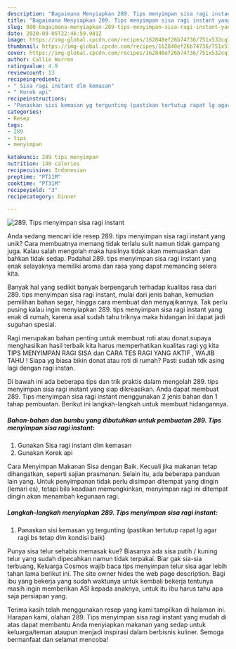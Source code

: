 ```yaml
---
description: "Bagaimana Menyiapkan 289. Tips menyimpan sisa ragi instant yang Bisa Manjain Lidah"
title: "Bagaimana Menyiapkan 289. Tips menyimpan sisa ragi instant yang Bisa Manjain Lidah"
slug: 980-bagaimana-menyiapkan-289-tips-menyimpan-sisa-ragi-instant-yang-bisa-manjain-lidah
date: 2020-09-05T22:46:59.981Z
image: https://img-global.cpcdn.com/recipes/162848ef26b74736/751x532cq70/289-tips-menyimpan-sisa-ragi-instant-foto-resep-utama.jpg
thumbnail: https://img-global.cpcdn.com/recipes/162848ef26b74736/751x532cq70/289-tips-menyimpan-sisa-ragi-instant-foto-resep-utama.jpg
cover: https://img-global.cpcdn.com/recipes/162848ef26b74736/751x532cq70/289-tips-menyimpan-sisa-ragi-instant-foto-resep-utama.jpg
author: Callie Warren
ratingvalue: 4.9
reviewcount: 13
recipeingredient:
- " Sisa ragi instant dlm kemasan"
- " Korek api"
recipeinstructions:
- "Panaskan sisi kemasan yg tergunting (pastikan tertutup rapat lg agar ragi bs tetap dlm kondisi baik)"
categories:
- Resep
tags:
- 289
- tips
- menyimpan

katakunci: 289 tips menyimpan 
nutrition: 148 calories
recipecuisine: Indonesian
preptime: "PT11M"
cooktime: "PT31M"
recipeyield: "3"
recipecategory: Dinner

---
```



![289. Tips menyimpan sisa ragi instant](https://img-global.cpcdn.com/recipes/162848ef26b74736/751x532cq70/289-tips-menyimpan-sisa-ragi-instant-foto-resep-utama.jpg)

Anda sedang mencari ide resep 289. tips menyimpan sisa ragi instant yang unik? Cara membuatnya memang tidak terlalu sulit namun tidak gampang juga. Kalau salah mengolah maka hasilnya tidak akan memuaskan dan bahkan tidak sedap. Padahal 289. tips menyimpan sisa ragi instant yang enak selayaknya memiliki aroma dan rasa yang dapat memancing selera kita.

Banyak hal yang sedikit banyak berpengaruh terhadap kualitas rasa dari 289. tips menyimpan sisa ragi instant, mulai dari jenis bahan, kemudian pemilihan bahan segar, hingga cara membuat dan menyajikannya. Tak perlu pusing kalau ingin menyiapkan 289. tips menyimpan sisa ragi instant yang enak di rumah, karena asal sudah tahu triknya maka hidangan ini dapat jadi suguhan spesial.

Ragi merupakan bahan penting untuk membuat roti atau donat.supaya menghasilkan hasil terbaik kita harus memperhatikan kualitas ragi yg kita TIPS MENYIMPAN RAGI SISA dan CARA TES RAGI YANG AKTIF , WAJIB TAHU ! Siapa yg biasa bikin donat atau roti di rumah? Pasti sudah tdk asing lagi dengan ragi instan.


Di bawah ini ada beberapa tips dan trik praktis dalam mengolah 289. tips menyimpan sisa ragi instant yang siap dikreasikan. Anda dapat membuat 289. Tips menyimpan sisa ragi instant menggunakan 2 jenis bahan dan 1 tahap pembuatan. Berikut ini langkah-langkah untuk membuat hidangannya.

<!--inarticleads1-->

##### Bahan-bahan dan bumbu yang dibutuhkan untuk pembuatan 289. Tips menyimpan sisa ragi instant:

1. Gunakan  Sisa ragi instant dlm kemasan
1. Gunakan  Korek api


Cara Menyimpan Makanan Sisa dengan Baik. Kecuali jika makanan tetap dihangatkan, seperti sajian prasmanan. Selain itu, ada beberapa panduan lain yang. Untuk penyimpanan tidak perlu disimpan ditempat yang dingin (lemari es), tetapi bila keadaan memungkinkan, menyimpan ragi ini ditempat dingin akan menambah kegunaan ragi. 

<!--inarticleads2-->

##### Langkah-langkah menyiapkan 289. Tips menyimpan sisa ragi instant:

1. Panaskan sisi kemasan yg tergunting (pastikan tertutup rapat lg agar ragi bs tetap dlm kondisi baik)


Punya sisa telur sehabis memasak kue? Biasanya ada sisa putih / kuning telur yang sudah dipecahkan namun tidak terpakai. Biar gak sia-sia terbuang, Keluarga Cosmos wajib baca tips menyimpan telur sisa agar lebih tahan lama berikut ini. The site owner hides the web page description. Bagi ibu yang bekerja yang sudah waktunya untuk kembali bekerja tentunya masih ingin memberikan ASI kepada anaknya, untuk itu ibu harus tahu apa saja persiapan yang. 

Terima kasih telah menggunakan resep yang kami tampilkan di halaman ini. Harapan kami, olahan 289. Tips menyimpan sisa ragi instant yang mudah di atas dapat membantu Anda menyiapkan makanan yang sedap untuk keluarga/teman ataupun menjadi inspirasi dalam berbisnis kuliner. Semoga bermanfaat dan selamat mencoba!
